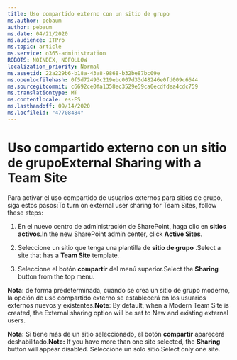 ```yaml
---
title: Uso compartido externo con un sitio de grupo
ms.author: pebaum
author: pebaum
ms.date: 04/21/2020
ms.audience: ITPro
ms.topic: article
ms.service: o365-administration
ROBOTS: NOINDEX, NOFOLLOW
localization_priority: Normal
ms.assetid: 22a229b6-b18a-43a8-9868-b32be87bc09e
ms.openlocfilehash: 0f5d72493c219ebc007d33d48246e0fd009c6644
ms.sourcegitcommit: c6692ce0fa1358ec3529e59ca0ecdfdea4cdc759
ms.translationtype: MT
ms.contentlocale: es-ES
ms.lasthandoff: 09/14/2020
ms.locfileid: "47708484"
---
```

# <a name="external-sharing-with-a-team-site"></a><span data-ttu-id="9b057-102">Uso compartido externo con un sitio de grupo</span><span class="sxs-lookup"><span data-stu-id="9b057-102">External Sharing with a Team Site</span></span>

<span data-ttu-id="9b057-103">Para activar el uso compartido de usuarios externos para sitios de grupo, siga estos pasos:</span><span class="sxs-lookup"><span data-stu-id="9b057-103">To turn on external user sharing for Team Sites, follow these steps:</span></span> 
  
1. <span data-ttu-id="9b057-104">En el nuevo centro de administración de SharePoint, haga clic en **sitios activos**.</span><span class="sxs-lookup"><span data-stu-id="9b057-104">In the new SharePoint admin center, click **Active Sites**.</span></span>
  
2. <span data-ttu-id="9b057-105">Seleccione un sitio que tenga una plantilla de **sitio de grupo** .</span><span class="sxs-lookup"><span data-stu-id="9b057-105">Select a site that has a **Team Site** template.</span></span> 
  
3. <span data-ttu-id="9b057-106">Seleccione el botón **compartir** del menú superior.</span><span class="sxs-lookup"><span data-stu-id="9b057-106">Select the **Sharing** button from the top menu.</span></span> 
  
 <span data-ttu-id="9b057-107">**Nota**: de forma predeterminada, cuando se crea un sitio de grupo moderno, la opción de uso compartido externo se establecerá en los usuarios externos nuevos y existentes.</span><span class="sxs-lookup"><span data-stu-id="9b057-107">**Note**: By default, when a Modern Team Site is created, the External sharing option will be set to New and existing external users.</span></span> 
  
 <span data-ttu-id="9b057-108">**Nota:** Si tiene más de un sitio seleccionado, el botón **compartir** aparecerá deshabilitado.</span><span class="sxs-lookup"><span data-stu-id="9b057-108">**Note:** If you have more than one site selected, the **Sharing** button will appear disabled.</span></span> <span data-ttu-id="9b057-109">Seleccione un solo sitio.</span><span class="sxs-lookup"><span data-stu-id="9b057-109">Select only one site.</span></span> 
  

